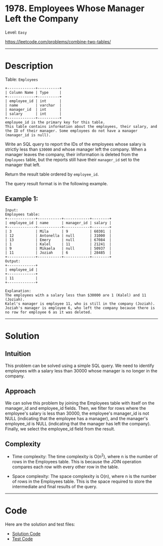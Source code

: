 # 1978. Employees Whose Manager Left the Company

Level: `Easy`

https://leetcode.com/problems/combine-two-tables/

---

# Description

Table: `Employees`

    +-------------+----------+
    | Column Name | Type     |
    +-------------+----------+
    | employee_id | int      |
    | name        | varchar  |
    | manager_id  | int      |
    | salary      | int      |
    +-------------+----------+
    employee_id is the primary key for this table.
    This table contains information about the employees, their salary, and the ID of their manager. Some employees do not have a manager (manager_id is null).

Write an SQL query to report the IDs of the employees whose salary is strictly less than `$30000` and whose manager left
the company. When a manager leaves the company, their information is deleted from the `Employees` table, but the reports
still have their `manager_id` set to the manager that left.

Return the result table ordered by `employee_id`.

The query result format is in the following example.

## Example 1:

    Input:  
    Employees table:
    +-------------+-----------+------------+--------+
    | employee_id | name      | manager_id | salary |
    +-------------+-----------+------------+--------+
    | 3           | Mila      | 9          | 60301  |
    | 12          | Antonella | null       | 31000  |
    | 13          | Emery     | null       | 67084  |
    | 1           | Kalel     | 11         | 21241  |
    | 9           | Mikaela   | null       | 50937  |
    | 11          | Joziah    | 6          | 28485  |
    +-------------+-----------+------------+--------+
    Output:
    +-------------+
    | employee_id |
    +-------------+
    | 11          |
    +-------------+
    
    Explanation:
    The employees with a salary less than $30000 are 1 (Kalel) and 11 (Joziah).
    Kalel's manager is employee 11, who is still in the company (Joziah).
    Joziah's manager is employee 6, who left the company because there is no row for employee 6 as it was deleted.

---

# Solution

## Intuition

This problem can be solved using a simple SQL query. We need to identify employees with a salary less than 30000 whose
manager is no longer in the company.

## Approach

We can solve this problem by joining the Employees table with itself on the manager_id and employee_id fields. Then, we
filter for rows where the employee's salary is less than 30000, the employee's manager_id is not NULL (indicating that
the employee has a manager), and the manager's employee_id is NULL (indicating that the manager has left the company).
Finally, we select the employee_id field from the result.

## Complexity

- Time complexity:
  The time complexity is O(n<sup>2</sup>), where n is the number of rows in the Employees table. This is because the
  JOIN operation compares each row with every other row in the table.

- Space complexity:
  The space complexity is O(n), where n is the number of rows in the Employees table. This is the space required to
  store the intermediate and final results of the query.

---

# Code

Here are the solution and test files:

- [Solution Code](./solution.sql)
- [Test Code](./solution_test.go)
